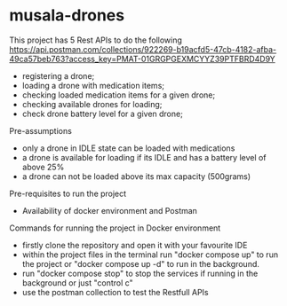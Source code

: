 # musala-drones
This project has 5 Rest APIs to do the following
https://api.postman.com/collections/922269-b19acfd5-47cb-4182-afba-49ca57beb763?access_key=PMAT-01GRGPGEXMCYYZ39PTFBRD4D9Y
- registering a drone;
- loading a drone with medication items;
- checking loaded medication items for a given drone; 
- checking available drones for loading;
- check drone battery level for a given drone;

Pre-assumptions
- only a drone in IDLE state can be loaded with medications
- a drone is available for loading if its IDLE and has a battery level of above 25%
- a drone can not be loaded above its max capacity (500grams)

Pre-requisites to run the project
- Availability of docker environment and Postman

Commands for running the project in Docker environment
- firstly clone the repository and open it with your favourite IDE
- within the project files in the terminal run "docker compose up" to run the project or "docker compose up -d" to run in the background.
- run "docker compose stop" to stop the services if running in the background or just "control c"
- use  the postman collection to test the Restfull APIs


